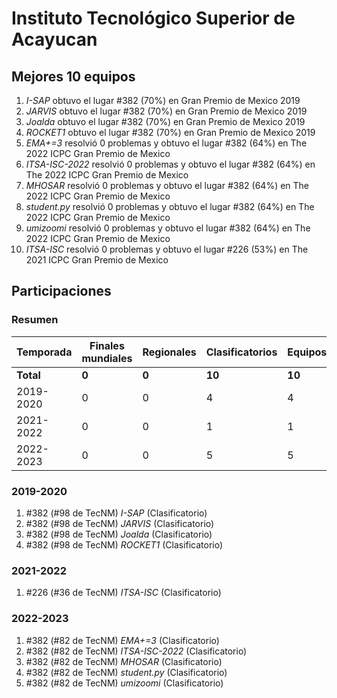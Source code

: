 # Instituto Tecnológico Superior de Acayucan

## Mejores 10 equipos

1. _I-SAP_ obtuvo el lugar #382 (70%) en Gran Premio de Mexico 2019
1. _JARVIS_ obtuvo el lugar #382 (70%) en Gran Premio de Mexico 2019
1. _Joalda_ obtuvo el lugar #382 (70%) en Gran Premio de Mexico 2019
1. _ROCKET1_ obtuvo el lugar #382 (70%) en Gran Premio de Mexico 2019
1. _EMA+=3_ resolvió 0 problemas y obtuvo el lugar #382 (64%) en The 2022 ICPC Gran Premio de Mexico
1. _ITSA-ISC-2022_ resolvió 0 problemas y obtuvo el lugar #382 (64%) en The 2022 ICPC Gran Premio de Mexico
1. _MHOSAR_ resolvió 0 problemas y obtuvo el lugar #382 (64%) en The 2022 ICPC Gran Premio de Mexico
1. _student.py_ resolvió 0 problemas y obtuvo el lugar #382 (64%) en The 2022 ICPC Gran Premio de Mexico
1. _umizoomi_ resolvió 0 problemas y obtuvo el lugar #382 (64%) en The 2022 ICPC Gran Premio de Mexico
1. _ITSA-ISC_ resolvió 0 problemas y obtuvo el lugar #226 (53%) en The 2021 ICPC Gran Premio de Mexico

## Participaciones

### Resumen

| Temporada | Finales mundiales | Regionales | Clasificatorios | Equipos |
| --- | --- | --- | --- | --- |
| **Total** | **0** | **0** | **10** | **10** |
| 2019-2020 | 0 | 0 | 4 | 4 |
| 2021-2022 | 0 | 0 | 1 | 1 |
| 2022-2023 | 0 | 0 | 5 | 5 |

### 2019-2020

1. #382 (#98 de TecNM) _I-SAP_ (Clasificatorio)
1. #382 (#98 de TecNM) _JARVIS_ (Clasificatorio)
1. #382 (#98 de TecNM) _Joalda_ (Clasificatorio)
1. #382 (#98 de TecNM) _ROCKET1_ (Clasificatorio)

### 2021-2022

1. #226 (#36 de TecNM) _ITSA-ISC_ (Clasificatorio)

### 2022-2023

1. #382 (#82 de TecNM) _EMA+=3_ (Clasificatorio)
1. #382 (#82 de TecNM) _ITSA-ISC-2022_ (Clasificatorio)
1. #382 (#82 de TecNM) _MHOSAR_ (Clasificatorio)
1. #382 (#82 de TecNM) _student.py_ (Clasificatorio)
1. #382 (#82 de TecNM) _umizoomi_ (Clasificatorio)



